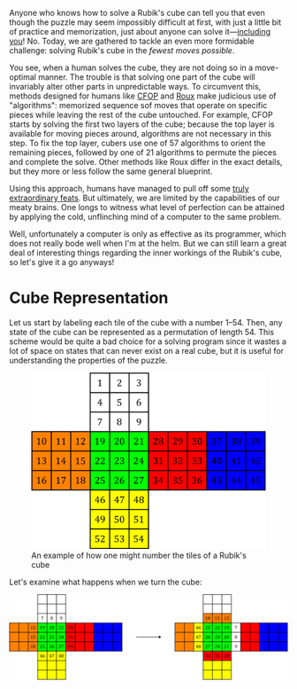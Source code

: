 Anyone who knows how to solve a Rubik's cube can tell you that even though the puzzle may seem impossibly difficult at first, with just a little bit of practice and memorization, just about anyone can solve it&mdash;[including you](https://www.youtube.com/watch?v=7Ron6MN45LY)! No. Today, we are gathered to tackle an even more formidable challenge: solving Rubik's cube in the *fewest moves possible*.

You see, when a human solves the cube, they are not doing so in a move-optimal manner. The trouble is that solving one part of the cube will invariably alter other parts in unpredictable ways. To circumvent this, methods designed for humans like [CFOP](https://www.speedsolving.com/wiki/index.php?title=CFOP_method) and [Roux](https://www.speedsolving.com/wiki/index.php?title=Roux_method) make judicious use of "algorithms": memorized sequence sof moves that operate on specific pieces while leaving the rest of the cube untouched. For example, CFOP starts by solving the first two layers of the cube; because the top layer is available for moving pieces around, algorithms are not necessary in this step. To fix the top layer, cubers use one of 57 algorithms to orient the remaining pieces, followed by one of 21 algorithms to permute the pieces and complete the solve. Other methods like Roux differ in the exact details, but they more or less follow the same general blueprint. 

Using this approach, humans have managed to pull off some [truly extraordinary feats](https://www.youtube.com/watch?v=gh8HX4itF_w). But ultimately, we are limited by the capabilities of our meaty brains. One longs to witness what level of perfection can be attained by applying the cold, unflinching mind of a computer to the same problem.

Well, unfortunately a computer is only as effective as its programmer, which does not really bode well when I'm at the helm. But we can still learn a great deal of interesting things regarding the inner workings of the Rubik's cube, so let's give it a go anyways!

# Cube Representation

Let us start by labeling each tile of the cube with a number 1&ndash;54. Then, any state of the cube can be represented as a permutation of length 54. This scheme would be quite a bad choice for a solving program since it wastes a lot of space on states that can never exist on a real cube, but it is useful for understanding the properties of the puzzle.

<figure style="max-width: 598px">
    <img src="net.png" alt="numbered rubik's cube net">
    <figcaption>An example of how one might number the tiles of a Rubik's cube</figcaption>
</figure>

Let's examine what happens when we turn the cube:

![net after F turn](net-after-turn.png)

